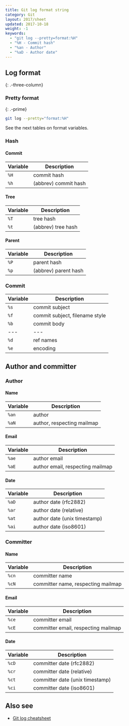 ```yaml
---
title: Git log format string
category: Git
layout: 2017/sheet
updated: 2017-10-18
weight: -1
keywords:
  - "git log --pretty=format:%H"
  - "%H - Commit hash"
  - "%an - Author"
  - "%aD - Author date"
---
```


## Log format
{: .-three-column}

### Pretty format
{: .-prime}

```bash
git log --pretty="format:%H"
```

See the next tables on format variables.

### Hash

#### Commit

| Variable | Description |
| --- | --- |
| `%H` | commit hash |
| `%h` | (abbrev) commit hash |

#### Tree

| Variable | Description |
| --- | --- |
| `%T` | tree hash |
| `%t` | (abbrev) tree hash |

#### Parent

| Variable | Description |
| --- | --- |
| `%P` | parent hash |
| `%p` | (abbrev) parent hash |

### Commit

| Variable | Description |
| --- | --- |
| `%s` | commit subject |
| `%f` | commit subject, filename style |
| `%b` | commit body |
| --- | --- |
| `%d` | ref names |
| `%e` | encoding |

## Author and committer

### Author

#### Name

| Variable | Description |
| --- | --- |
| `%an` | author |
| `%aN` | author, respecting mailmap |

#### Email

| Variable | Description |
| --- | --- |
| `%ae` | author email |
| `%aE` | author email, respecting mailmap |

#### Date

| Variable | Description |
| --- | --- |
| `%aD` | author date (rfc2882) |
| `%ar` | author date (relative) |
| `%at` | author date (unix timestamp) |
| `%ai` | author date (iso8601) |

### Committer

#### Name

| Variable | Description |
| --- | --- |
| `%cn` | committer name |
| `%cN` | committer name, respecting mailmap |

#### Email

| Variable | Description |
| --- | --- |
| `%ce` | committer email |
| `%cE` | committer email, respecting mailmap |

#### Date

| Variable | Description |
| --- | --- |
| `%cD` | committer date (rfc2882) |
| `%cr` | committer date (relative) |
| `%ct` | committer date (unix timestamp) |
| `%ci` | committer date (iso8601) |

## Also see

- [Git log cheatsheet](./git-log.html)
